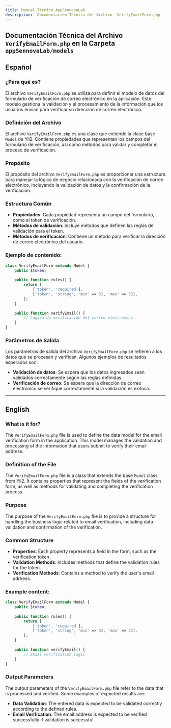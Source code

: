 ```yaml
---
title: Manual Técnico AppSennovaLab
description:  Documentación Técnica del Archivo `VerifyEmailForm.php`
---
```


## Documentación Técnica del Archivo `VerifyEmailForm.php` en la Carpeta `appSennovaLab/models`

## Español

### ¿Para qué es?
El archivo `VerifyEmailForm.php` se utiliza para definir el modelo de datos del formulario de verificación de correo electrónico en la aplicación. Este modelo gestiona la validación y el procesamiento de la información que los usuarios envían para verificar su dirección de correo electrónico.

### Definición del Archivo
El archivo `VerifyEmailForm.php` es una clase que extiende la clase base `Model` de Yii2. Contiene propiedades que representan los campos del formulario de verificación, así como métodos para validar y completar el proceso de verificación.

### Propósito
El propósito del archivo `VerifyEmailForm.php` es proporcionar una estructura para manejar la lógica de negocio relacionada con la verificación de correo electrónico, incluyendo la validación de datos y la confirmación de la verificación.

### Estructura Común
- **Propiedades**: Cada propiedad representa un campo del formulario, como el token de verificación.
- **Métodos de validación**: Incluye métodos que definen las reglas de validación para el token.
- **Métodos de verificación**: Contiene un método para verificar la dirección de correo electrónico del usuario.

### Ejemplo de contenido:

```php
class VerifyEmailForm extends Model {
    public $token;
    
    public function rules() {
        return [
            ['token', 'required'],
            ['token', 'string', 'min' => 32, 'max' => 32],
        ];
    }
    
    public function verifyEmail() {
        // Lógica de verificación del correo electrónico
    }
}
```

### Parámetros de Salida
Los parámetros de salida del archivo `VerifyEmailForm.php` se refieren a los datos que se procesan y verifican. Algunos ejemplos de resultados esperados son:
- **Validación de datos**: Se espera que los datos ingresados sean validados correctamente según las reglas definidas.
- **Verificación de correo**: Se espera que la dirección de correo electrónico se verifique correctamente si la validación es exitosa.

---

## English

### What is it for?
The `VerifyEmailForm.php` file is used to define the data model for the email verification form in the application. This model manages the validation and processing of the information that users submit to verify their email address.

### Definition of the File
The `VerifyEmailForm.php` file is a class that extends the base `Model` class from Yii2. It contains properties that represent the fields of the verification form, as well as methods for validating and completing the verification process.

### Purpose
The purpose of the `VerifyEmailForm.php` file is to provide a structure for handling the business logic related to email verification, including data validation and confirmation of the verification.

### Common Structure
- **Properties**: Each property represents a field in the form, such as the verification token.
- **Validation Methods**: Includes methods that define the validation rules for the token.
- **Verification Methods**: Contains a method to verify the user's email address.

### Example content:

```php
class VerifyEmailForm extends Model {
    public $token;
    
    public function rules() {
        return [
            ['token', 'required'],
            ['token', 'string', 'min' => 32, 'max' => 32],
        ];
    }
    
    public function verifyEmail() {
        // Email verification logic
    }
}
```

### Output Parameters
The output parameters of the `VerifyEmailForm.php` file refer to the data that is processed and verified. Some examples of expected results are:
- **Data Validation**: The entered data is expected to be validated correctly according to the defined rules.
- **Email Verification**: The email address is expected to be verified successfully if validation is successful.

